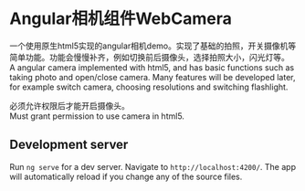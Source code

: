 # Angular相机组件WebCamera 

一个使用原生html5实现的angular相机demo。实现了基础的拍照，开关摄像机等简单功能。功能会慢慢补齐，例如切换前后摄像头，选择拍照大小，闪光灯等。  
A angular camera implemented with html5, and has basic functions such as taking photo and open/close camera. Many features will be developed later, for example switch camera, choosing resolutions and switching flashlight. 

必须允许权限后才能开启摄像头。  
Must grant permission to use camera in html5.  

## Development server

Run `ng serve` for a dev server. Navigate to `http://localhost:4200/`. The app will automatically reload if you change any of the source files.
